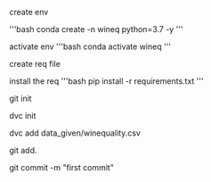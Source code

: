create env

'''bash
conda create -n wineq python=3.7 -y
'''

activate env
'''bash
conda activate wineq
'''

create req file

install the req
'''bash
pip install -r requirements.txt
'''

git init

dvc init

dvc add data_given/winequality.csv

git add.

git commit -m "first commit"